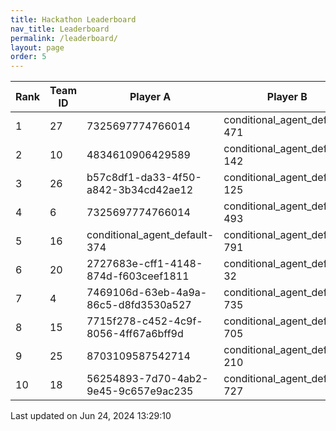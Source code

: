 ```yaml
---
title: Hackathon Leaderboard
nav_title: Leaderboard
permalink: /leaderboard/
layout: page
order: 5
---
```


|Rank            |Team ID         |Player A        |Player B        |Player C        |Total Score     |
|----------------|----------------|----------------|----------------|----------------|----------------|
|1               |27              |7325697774766014|conditional_agent_default-471|conditional_agent_default-908|4431.61         |
|2               |10              |4834610906429589|conditional_agent_default-142|conditional_agent_default-525|1979.0          |
|3               |26              |b57c8df1-da33-4f50-a842-3b34cd42ae12|conditional_agent_default-125|conditional_agent_default-159|1860.82         |
|4               |6               |7325697774766014|conditional_agent_default-493|conditional_agent_default-763|1850.67         |
|5               |16              |conditional_agent_default-374|conditional_agent_default-791|eabae978-2dd5-4c2f-bba9-47bed39b0cd4|1777.28         |
|6               |20              |2727683e-cff1-4148-874d-f603ceef1811|conditional_agent_default-32|conditional_agent_default-787|1716.72         |
|7               |4               |7469106d-63eb-4a9a-86c5-d8fd3530a527|conditional_agent_default-735|conditional_agent_default-801|1475.12         |
|8               |15              |7715f278-c452-4c9f-8056-4ff67a6bff9d|conditional_agent_default-705|conditional_agent_default-902|1049.32         |
|9               |25              |8703109587542714|conditional_agent_default-210|conditional_agent_default-891|959.56          |
|10              |18              |56254893-7d70-4ab2-9e45-9c657e9ac235|conditional_agent_default-727|conditional_agent_default-827|792.77          |

Last updated on Jun 24, 2024 13:29:10